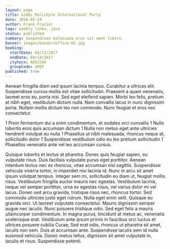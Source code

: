```yaml
---
layout: page
title: Gibbs Malichyte International Party
date: 2016-05-24
author: Frank Frazier
tags: weekly links, java
status: published
summary: Suspendisse malesuada eros sit amet libero.
banner: images/banner/office-01.jpg
booking:
  startDate: 04/11/2017
  endDate: 04/14/2017
  ctyhocn: AUSCCHX
  groupCode: GMIP
published: true
---
```

Aenean fringilla diam sed ipsum lacinia tempus. Curabitur a ultrices elit. Suspendisse cursus mollis est vitae sollicitudin. Praesent a quam venenatis, laoreet eros eu, porta nisi. Sed eget eleifend sapien. Morbi leo felis, pretium at nibh eget, vestibulum dictum nulla. Nam convallis lacus in nunc dignissim porta. Nullam mollis dictum leo non commodo. Nunc feugiat et eros nec consectetur.

1 Proin fermentum dui a enim condimentum, et sodales orci convallis
1 Nulla lobortis eros quis accumsan dictum
1 Nulla non metus eget ante ultricies hendrerit volutpat eu nulla
1 Phasellus ut nibh malesuada, rhoncus neque at, sollicitudin dolor
1 Suspendisse vestibulum odio eu leo pretium sollicitudin
1 Phasellus venenatis ante vel leo accumsan cursus.

Quisque lobortis et lectus at pharetra. Donec quis feugiat sapien, eu vulputate risus. Duis facilisis vulputate purus eget porttitor. Aenean interdum lectus nec ex rhoncus, vitae accumsan nisl sagittis. Suspendisse vehicula viverra tortor, in imperdiet nisi lacinia id. Nunc in arcu sit amet ipsum volutpat tempus. Integer sem mi, sollicitudin eu diam ut, feugiat mollis risus. Vestibulum fringilla auctor mauris nec egestas.
Vestibulum lacinia, neque vel semper porttitor, urna ex egestas risus, vel varius dolor mi vel lacus. Donec sed arcu gravida, tristique risus nec, rhoncus tortor. Sed commodo ultricies justo eget rutrum. Nulla eget enim velit. Quisque eu gravida orci. Ut laoreet vulputate consectetur. Mauris dignissim semper augue nec iaculis. Nunc posuere tristique odio. Sed eget felis a mauris ullamcorper condimentum. In magna purus, tincidunt at metus ac, venenatis scelerisque erat. Vestibulum ante ipsum primis in faucibus orci luctus et ultrices posuere cubilia Curae; Sed erat odio, rhoncus ut pharetra sit amet, iaculis non sem. Duis at accumsan ante. Suspendisse iaculis sem id nulla euismod vehicula. Donec metus tellus, dignissim sit amet vulputate in, iaculis et risus. Suspendisse potenti.
